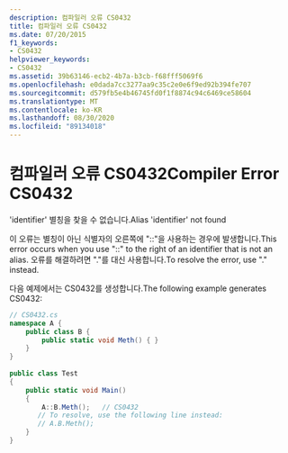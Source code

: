 ```yaml
---
description: 컴파일러 오류 CS0432
title: 컴파일러 오류 CS0432
ms.date: 07/20/2015
f1_keywords:
- CS0432
helpviewer_keywords:
- CS0432
ms.assetid: 39b63146-ecb2-4b7a-b3cb-f68fff5069f6
ms.openlocfilehash: e0dada7cc3277aa9c35c2e0e6f9ed92b394fe707
ms.sourcegitcommit: d579fb5e4b46745fd0f1f8874c94c6469ce58604
ms.translationtype: MT
ms.contentlocale: ko-KR
ms.lasthandoff: 08/30/2020
ms.locfileid: "89134018"
---
```

# <a name="compiler-error-cs0432"></a><span data-ttu-id="e9d18-103">컴파일러 오류 CS0432</span><span class="sxs-lookup"><span data-stu-id="e9d18-103">Compiler Error CS0432</span></span>
<span data-ttu-id="e9d18-104">'identifier' 별칭을 찾을 수 없습니다.</span><span class="sxs-lookup"><span data-stu-id="e9d18-104">Alias 'identifier' not found</span></span>  
  
 <span data-ttu-id="e9d18-105">이 오류는 별칭이 아닌 식별자의 오른쪽에 "::"을 사용하는 경우에 발생합니다.</span><span class="sxs-lookup"><span data-stu-id="e9d18-105">This error occurs when you use "::" to the right of an identifier that is not an alias.</span></span> <span data-ttu-id="e9d18-106">오류를 해결하려면 "."를 대신 사용합니다.</span><span class="sxs-lookup"><span data-stu-id="e9d18-106">To resolve the error, use "." instead.</span></span>  
  
 <span data-ttu-id="e9d18-107">다음 예제에서는 CS0432를 생성합니다.</span><span class="sxs-lookup"><span data-stu-id="e9d18-107">The following example generates CS0432:</span></span>  
  
```csharp  
// CS0432.cs  
namespace A {  
    public class B {  
        public static void Meth() { }  
    }  
}  
  
public class Test  
{  
    public static void Main()  
    {  
        A::B.Meth();   // CS0432  
       // To resolve, use the following line instead:  
       // A.B.Meth();  
    }  
}  
```
